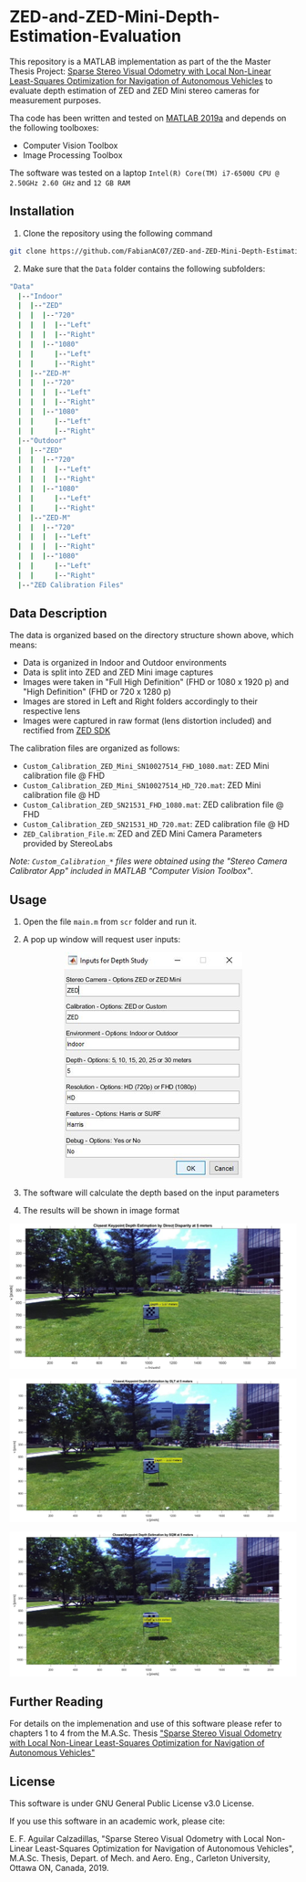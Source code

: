 # ZED-and-ZED-Mini-Depth-Estimation-Evaluation

This repository is a MATLAB implementation as part of the the Master Thesis Project: [Sparse Stereo Visual Odometry with Local Non-Linear Least-Squares Optimization for Navigation of Autonomous Vehicles](https://curve.carleton.ca/7270ba62-1fd3-4f1b-a1fa-6031b06585e9) to evaluate depth estimation of ZED and ZED Mini stereo cameras for measurement purposes.

Tha code has been written and tested on [MATLAB 2019a](https://www.mathworks.com/?s_tid=gn_logo) and depends on the following toolboxes:
* Computer Vision Toolbox
* Image Processing Toolbox

The software was tested on a laptop `Intel(R) Core(TM) i7-6500U CPU @ 2.50GHz 2.60 GHz` and `12 GB RAM`

## Installation

1. Clone the repository using the following command

```bash
git clone https://github.com/FabianAC07/ZED-and-ZED-Mini-Depth-Estimation-Evaluation.git
```

2. Make sure that the `Data` folder contains the following subfolders:
```bash
"Data"
  |--"Indoor"
  |  |--"ZED"
  |  |  |--"720"
  |  |  |  |--"Left"
  |  |  |  |--"Right"
  |  |  |--"1080"
  |  |     |--"Left"
  |  |     |--"Right"
  |  |--"ZED-M"
  |  |  |--"720"
  |  |  |  |--"Left"
  |  |  |  |--"Right"
  |  |  |--"1080"
  |  |     |--"Left"
  |  |     |--"Right"
  |--"Outdoor"
  |  |--"ZED"
  |  |  |--"720"
  |  |  |  |--"Left"
  |  |  |  |--"Right"
  |  |  |--"1080"
  |  |     |--"Left"
  |  |     |--"Right"
  |  |--"ZED-M"
  |  |  |--"720"
  |  |  |  |--"Left"
  |  |  |  |--"Right"
  |  |  |--"1080"
  |  |     |--"Left"
  |  |     |--"Right"
  |--"ZED Calibration Files"
```

## Data Description

The data is organized based on the directory structure shown above, which means:
* Data is organized in Indoor and Outdoor environments
* Data is split into ZED and ZED Mini image captures
* Images were taken in "Full High Definition" (FHD or 1080 x 1920 p) and "High Definition" (FHD or 720 x 1280 p)
* Images are stored in Left and Right folders accordingly to their respective lens
* Images were captured in raw format (lens distortion included) and rectified from [ZED SDK](https://www.stereolabs.com/developers/release/)

The calibration files are organized as follows:
* `Custom_Calibration_ZED_Mini_SN10027514_FHD_1080.mat`: ZED Mini calibration file @ FHD  
* `Custom_Calibration_ZED_Mini_SN10027514_HD_720.mat`: ZED Mini calibration file @ HD
* `Custom_Calibration_ZED_SN21531_FHD_1080.mat`: ZED calibration file @ FHD
* `Custom_Calibration_ZED_SN21531_HD_720.mat`: ZED calibration file @ HD
* `ZED_Calibration_File.m`: ZED and ZED Mini Camera Parameters provided by StereoLabs 

*Note: `Custom_Calibration_*` files were obtained using the "Stereo Camera Calibrator App" included in MATLAB "Computer Vision Toolbox"*.

## Usage

1. Open the file `main.m` from `scr` folder and run it.

2. A pop up window will request user inputs:

<p align="center">
  <img src ="images/user input.JPG" />
</p>

3. The software will calculate the depth based on the input parameters 

4. The results will be shown in image format

<p align="center">
  <img src ="images/DD.jpg" />
</p>

<p align="center">
  <img src ="images/DLT.jpg" />
</p>

<p align="center">
  <img src ="images/SGM.jpg" />
</p>

## Further Reading

For details on the implemenation and use of this software please refer to chapters 1 to 4 from the M.A.Sc. Thesis ["Sparse Stereo Visual Odometry with Local Non-Linear Least-Squares Optimization for Navigation of Autonomous Vehicles"](https://curve.carleton.ca/7270ba62-1fd3-4f1b-a1fa-6031b06585e9)

## License

This software is under GNU General Public License v3.0 License.

If you use this software in an academic work, please cite:

E. F. Aguilar Calzadillas, "Sparse Stereo Visual Odometry with Local Non-Linear Least-Squares Optimization for Navigation of Autonomous Vehicles", M.A.Sc. Thesis, Depart. of Mech. and Aero. Eng., Carleton University, Ottawa ON, Canada, 2019.
